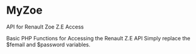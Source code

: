 # MyZoe
API for Renault Zoe Z.E Access

Basic PHP Functions for Accessing the Renault Z.E API
Simply replace the $femail and $password variables.
